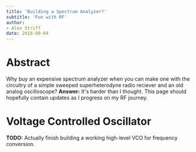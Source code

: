 ```yaml
---
title: 'Building a Spectrum Analyzer?'
subtitle: 'Fun with RF'
author:
- Alex Striff
date: 2018-09-04
---
```


Abstract
========

Why buy an expensive spectrum analyzer when you can make one with the circuitry
of a simple sweeped superheterodyne radio reciever and an old analog
oscilloscope? **Answer:** It's harder than I thought. This page should hopefully
contain updates as I progress on my RF journey.

Voltage Controlled Oscillator
=============================

**TODO:** Actually finish building a working high-level VCO for frequency
conversion.

